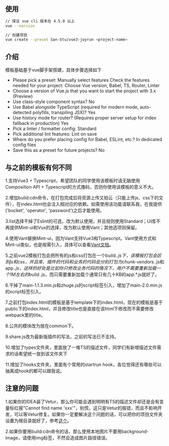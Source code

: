## 使用

```bash
// 保证 vue cli 版本在 4.5.0 以上
vue --version

// 创建项目
vue create --preset San-Stu/vue3-joyrun <project-name>
```

## 介绍

模板基础基于vue脚手架搭建，具体步骤选择如下

- Please pick a preset: Manually select features
Check the features needed for your project: Choose Vue version, Babel, TS, Router, Linter
- Choose a version of Vue.js that you want to start the project with 3.x (Preview)
- Use class-style component syntax? No
- Use Babel alongside TypeScript (required for modern mode, auto-detected polyfills, transpiling JSX)? Yes
- Use history mode for router? (Requires proper server setup for index fallback in production) Yes
- Pick a linter / formatter config: Standard
- Pick additional lint features: Lint on save
- Where do you prefer placing config for Babel, ESLint, etc.? In dedicated config files
- Save this as a preset for future projects? No



## 与之前的模板有何不同

1.支持Vue3 + Typescript，希望团队的同学使用该模板时请无脑使用Composition API + Typescript的方式撸码，否则你使用该模板的意义不大。

2.增加build:cdn命令，在打包完成后将资源上传又拍云（只能上传js、css下的文件），在index.html也会注入相对应的依赖。如需使用该功能请联系我，在我提供('bucket', 'operator', 'password')之后才能使用。

3.list选择干掉了Eslint的可选，改为默认使用，并且规则使用Standard；UI库不再提供Mint-ui和Vux的选择，改为默认使用Vant；其他选项则保留。

4.使用Vant替换Mint-ui，因为Vant支持Vue3和Typescript。Vant使用方式和Mint-ui类似，也是按需引入，具体可以查看[Vant文档](https://vant-contrib.gitee.io/vant/v3/#/zh-CN)。

5.之前vue2模板打包会把所有的js和css打包在一个build.*.js下，该模板打包会区别js和css，并且库、插件的代码和业务的代码会分别打包为chunk-vendors.*.js和app.*.js，这样的好处是比如你只修改业务代码的情况下，用户不需要重新加载一个1M左右的build.*.js，而只需要重新加载个通常只有几十KB的app.*.js就好了。

6.干掉了main-1.1.3.min.js和zhuge.js的script标签引入，增加了main-2.0.min.js的script标签引入。

7.之前打包index.html的模板是基于template下的index.html，现在的模板是基于public下的index.html，并且修改title也是直接在该html下修改而不需要修改webpack里的title。

8.公共的模块改为放在common下。

9.share.js改为最新版插件的写法，之前的写法已不支持。

10.增加了types文件夹，里面放了一堆TS的描述文件，同学们有新增描述文件需求的话希望统一放到该文件夹下

11.增加了hooks文件夹，里面有个常用的startrun hook，各位觉得还有哪些可以抽离成hook的都可以跟我说。


## 注意的问题
1.如果你的IDEA装了Vetur，那么你可能会遇到明明有TS的描述文件却还是会有变量标红报"Cannot find name 'xxx'"，别慌，这只是Vetur的报错，而且不影响开发，可以等Vetur修复。如果你一定要解决这个问题的话，可以把你的项目文件夹设置为根目录就好了，参考[这个](https://segmentfault.com/q/1010000022146361)。

2.如果你要用build:cdn命令的话，那么使用本地图片不要用background-image，请使用img标签，不然会造成图片路径错误。
